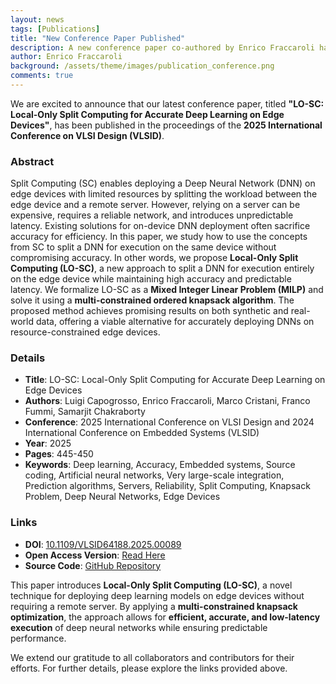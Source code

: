 ```yaml
---
layout: news
tags: [Publications]
title: "New Conference Paper Published"
description: A new conference paper co-authored by Enrico Fraccaroli has been published in the proceedings of the 2025 International Conference on VLSI Design (VLSID).
author: Enrico Fraccaroli
background: /assets/theme/images/publication_conference.png
comments: true
---
```


We are excited to announce that our latest conference paper, titled **"LO-SC:
Local-Only Split Computing for Accurate Deep Learning on Edge Devices"**, has
been published in the proceedings of the **2025 International Conference on VLSI
Design (VLSID)**.

### Abstract

Split Computing (SC) enables deploying a Deep Neural Network (DNN) on edge
devices with limited resources by splitting the workload between the edge device
and a remote server. However, relying on a server can be expensive, requires a
reliable network, and introduces unpredictable latency. Existing solutions for
on-device DNN deployment often sacrifice accuracy for efficiency. In this paper,
we study how to use the concepts from SC to split a DNN for execution on the
same device without compromising accuracy. In other words, we propose
**Local-Only Split Computing (LO-SC)**, a new approach to split a DNN for
execution entirely on the edge device while maintaining high accuracy and
predictable latency. We formalize LO-SC as a **Mixed Integer Linear Problem
(MILP)** and solve it using a **multi-constrained ordered knapsack algorithm**.
The proposed method achieves promising results on both synthetic and real-world
data, offering a viable alternative for accurately deploying DNNs on
resource-constrained edge devices.

### Details

- **Title**: LO-SC: Local-Only Split Computing for Accurate Deep Learning on Edge Devices
- **Authors**: Luigi Capogrosso, Enrico Fraccaroli, Marco Cristani, Franco Fummi, Samarjit Chakraborty
- **Conference**: 2025 International Conference on VLSI Design and 2024 International Conference on Embedded Systems (VLSID)
- **Year**: 2025
- **Pages**: 445-450
- **Keywords**: Deep learning, Accuracy, Embedded systems, Source coding, Artificial neural networks, Very large-scale integration, Prediction algorithms, Servers, Reliability, Split Computing, Knapsack Problem, Deep Neural Networks, Edge Devices

### Links

- **DOI**: [10.1109/VLSID64188.2025.00089](https://doi.org/10.1109/VLSID64188.2025.00089)
- **Open Access Version**: [Read Here](https://iris.univr.it/retrieve/16a156c6-c392-4590-bd71-23b8b0e4f2c8/OPEN_2024_VLSID_LO_SC_Local_only_Split_Computing_for_Accurate_Deep_Learning_on_Edge_Devices.pdf)
- **Source Code**: [GitHub Repository](https://github.com/intelligolabs/LO-SC)

This paper introduces **Local-Only Split Computing (LO-SC)**, a novel technique
for deploying deep learning models on edge devices without requiring a remote
server. By applying a **multi-constrained knapsack optimization**, the approach
allows for **efficient, accurate, and low-latency execution** of deep neural
networks while ensuring predictable performance.

We extend our gratitude to all collaborators and contributors for their efforts.
For further details, please explore the links provided above.
